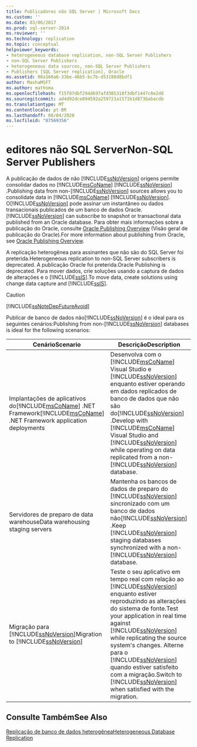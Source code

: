 ```yaml
---
title: Publicadores não SQL Server | Microsoft Docs
ms.custom: ''
ms.date: 03/06/2017
ms.prod: sql-server-2014
ms.reviewer: ''
ms.technology: replication
ms.topic: conceptual
helpviewer_keywords:
- heterogeneous database replication, non-SQL Server Publishers
- non-SQL Server Publishers
- heterogeneous data sources, non-SQL Server Publishers
- Publishers [SQL Server replication], Oracle
ms.assetid: 08a160a6-33be-46b5-bc7b-d53180d8bdf1
author: MashaMSFT
ms.author: mathoma
ms.openlocfilehash: f15f07dbf294d697afd385318f3dbf1447c8e2d8
ms.sourcegitcommit: ad4d92dce894592a259721a1571b1d8736abacdb
ms.translationtype: MT
ms.contentlocale: pt-BR
ms.lasthandoff: 08/04/2020
ms.locfileid: "87569356"
---
```

# <a name="non-sql-server-publishers"></a><span data-ttu-id="235dc-102">editores não SQL Server</span><span class="sxs-lookup"><span data-stu-id="235dc-102">Non-SQL Server Publishers</span></span>
  <span data-ttu-id="235dc-103">A publicação de dados de não [!INCLUDE[ssNoVersion](../../../includes/ssnoversion-md.md)] origens permite consolidar dados no [!INCLUDE[msCoName](../../../includes/msconame-md.md)] [!INCLUDE[ssNoVersion](../../../includes/ssnoversion-md.md)] .</span><span class="sxs-lookup"><span data-stu-id="235dc-103">Publishing data from non-[!INCLUDE[ssNoVersion](../../../includes/ssnoversion-md.md)] sources allows you to consolidate data in [!INCLUDE[msCoName](../../../includes/msconame-md.md)] [!INCLUDE[ssNoVersion](../../../includes/ssnoversion-md.md)].</span></span> <span data-ttu-id="235dc-104">O[!INCLUDE[ssNoVersion](../../../includes/ssnoversion-md.md)] pode assinar um instantâneo ou dados transacionais publicados de um banco de dados Oracle.</span><span class="sxs-lookup"><span data-stu-id="235dc-104">[!INCLUDE[ssNoVersion](../../../includes/ssnoversion-md.md)] can subscribe to snapshot or transactional data published from an Oracle database.</span></span> <span data-ttu-id="235dc-105">Para obter mais informações sobre a publicação do Oracle, consulte [Oracle Publishing Overview](oracle-publishing-overview.md) (Visão geral de publicação do Oracle).</span><span class="sxs-lookup"><span data-stu-id="235dc-105">For more information about publishing from Oracle, see [Oracle Publishing Overview](oracle-publishing-overview.md).</span></span>  
  
 <span data-ttu-id="235dc-106">A replicação heterogênea para assinantes que não são do SQL Server foi preterida.</span><span class="sxs-lookup"><span data-stu-id="235dc-106">Heterogeneous replication to non-SQL Server subscribers is deprecated.</span></span> <span data-ttu-id="235dc-107">A publicação Oracle foi preterida.</span><span class="sxs-lookup"><span data-stu-id="235dc-107">Oracle Publishing is deprecated.</span></span> <span data-ttu-id="235dc-108">Para mover dados, crie soluções usando a captura de dados de alterações e o [!INCLUDE[ssIS](../../../includes/ssis-md.md)].</span><span class="sxs-lookup"><span data-stu-id="235dc-108">To move data, create solutions using change data capture and [!INCLUDE[ssIS](../../../includes/ssis-md.md)].</span></span>  
  
> [!CAUTION]  
>  [!INCLUDE[ssNoteDepFutureAvoid](../../../includes/ssnotedepfutureavoid-md.md)]  
  
 <span data-ttu-id="235dc-109">Publicar de banco de dados não[!INCLUDE[ssNoVersion](../../../includes/ssnoversion-md.md)] é o ideal para os seguintes cenários:</span><span class="sxs-lookup"><span data-stu-id="235dc-109">Publishing from non-[!INCLUDE[ssNoVersion](../../../includes/ssnoversion-md.md)] databases is ideal for the following scenarios:</span></span>  
  
|<span data-ttu-id="235dc-110">Cenário</span><span class="sxs-lookup"><span data-stu-id="235dc-110">Scenario</span></span>|<span data-ttu-id="235dc-111">Descrição</span><span class="sxs-lookup"><span data-stu-id="235dc-111">Description</span></span>|  
|--------------|-----------------|  
|<span data-ttu-id="235dc-112">Implantações de aplicativos do[!INCLUDE[msCoName](../../../includes/msconame-md.md)] .NET Framework</span><span class="sxs-lookup"><span data-stu-id="235dc-112">[!INCLUDE[msCoName](../../../includes/msconame-md.md)] .NET Framework application deployments</span></span>|<span data-ttu-id="235dc-113">Desenvolva com o [!INCLUDE[msCoName](../../../includes/msconame-md.md)] Visual Studio e [!INCLUDE[ssNoVersion](../../../includes/ssnoversion-md.md)] enquanto estiver operando em dados replicados de banco de dados que não são do[!INCLUDE[ssNoVersion](../../../includes/ssnoversion-md.md)] .</span><span class="sxs-lookup"><span data-stu-id="235dc-113">Develop with [!INCLUDE[msCoName](../../../includes/msconame-md.md)] Visual Studio and [!INCLUDE[ssNoVersion](../../../includes/ssnoversion-md.md)] while operating on data replicated from a non-[!INCLUDE[ssNoVersion](../../../includes/ssnoversion-md.md)] database.</span></span>|  
|<span data-ttu-id="235dc-114">Servidores de preparo de data warehouse</span><span class="sxs-lookup"><span data-stu-id="235dc-114">Data warehousing staging servers</span></span>|<span data-ttu-id="235dc-115">Mantenha os bancos de dados de preparo do [!INCLUDE[ssNoVersion](../../../includes/ssnoversion-md.md)] sincronizado com um banco de dados não[!INCLUDE[ssNoVersion](../../../includes/ssnoversion-md.md)] .</span><span class="sxs-lookup"><span data-stu-id="235dc-115">Keep [!INCLUDE[ssNoVersion](../../../includes/ssnoversion-md.md)] staging databases synchronized with a non-[!INCLUDE[ssNoVersion](../../../includes/ssnoversion-md.md)] database.</span></span>|  
|<span data-ttu-id="235dc-116">Migração para [!INCLUDE[ssNoVersion](../../../includes/ssnoversion-md.md)]</span><span class="sxs-lookup"><span data-stu-id="235dc-116">Migration to [!INCLUDE[ssNoVersion](../../../includes/ssnoversion-md.md)]</span></span>|<span data-ttu-id="235dc-117">Teste o seu aplicativo em tempo real com relação ao [!INCLUDE[ssNoVersion](../../../includes/ssnoversion-md.md)] enquanto estiver reproduzindo as alterações do sistema de fonte.</span><span class="sxs-lookup"><span data-stu-id="235dc-117">Test your application in real time against [!INCLUDE[ssNoVersion](../../../includes/ssnoversion-md.md)] while replicating the source system's changes.</span></span> <span data-ttu-id="235dc-118">Alterne para o [!INCLUDE[ssNoVersion](../../../includes/ssnoversion-md.md)] quando estiver satisfeito com a migração.</span><span class="sxs-lookup"><span data-stu-id="235dc-118">Switch to [!INCLUDE[ssNoVersion](../../../includes/ssnoversion-md.md)] when satisfied with the migration.</span></span>|  
  
## <a name="see-also"></a><span data-ttu-id="235dc-119">Consulte Também</span><span class="sxs-lookup"><span data-stu-id="235dc-119">See Also</span></span>  
 [<span data-ttu-id="235dc-120">Replicação de banco de dados heterogênea</span><span class="sxs-lookup"><span data-stu-id="235dc-120">Heterogeneous Database Replication</span></span>](heterogeneous-database-replication.md)  
  
  
